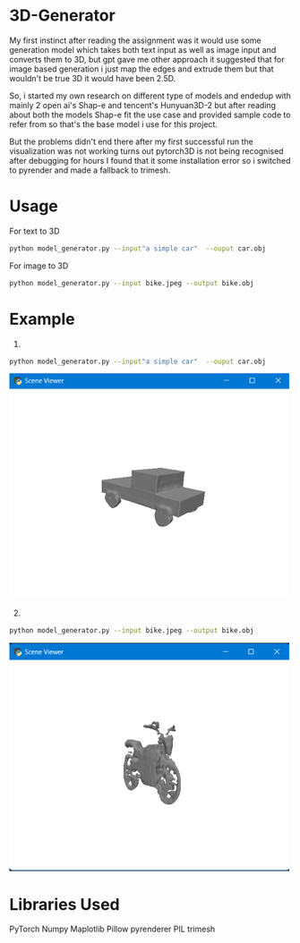 # 3D-Generator
My first instinct after reading the assignment was it would use some generation model which takes both text input as well as image input and converts them to 3D, but gpt gave me other approach it suggested that for image based generation i just map the edges and extrude them but that wouldn't be true 3D it would have been 2.5D.

So, i started my own research on different type  of models and endedup with mainly 2 open ai's Shap-e and tencent's Hunyuan3D-2 but after reading about both the models Shap-e fit the use case and provided sample code to refer from so that's the base model i use for this project.

But the problems didn't end there after my first successful run the visualization was not working turns out pytorch3D is not being recognised after debugging for hours I found that it some installation error so i switched to pyrender and made a fallback to trimesh.

# Usage
For text to 3D
```bash
python model_generator.py --input"a simple car"  --ouput car.obj
```
For image to 3D
```bash
python model_generator.py --input bike.jpeg --output bike.obj
```

# Example 
1.
```bash
python model_generator.py --input"a simple car"  --ouput car.obj
```
<img src="Screenshot 2025-05-03 035426.png" alt="Screenshot 1" width="500">

2.
```bash
python model_generator.py --input bike.jpeg --output bike.obj
```
<img src="Screenshot 2025-05-08 190222.png" alt="Screenshot 1" width="500">

# Libraries Used
PyTorch
Numpy
Maplotlib
Pillow
pyrenderer
PIL
trimesh
